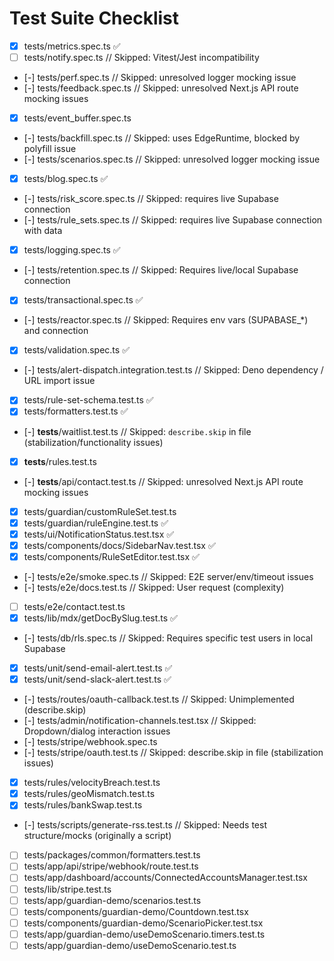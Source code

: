 # Test Suite Checklist

- [x] tests/metrics.spec.ts ✅
- [ ] tests/notify.spec.ts // Skipped: Vitest/Jest incompatibility
- [-] tests/perf.spec.ts // Skipped: unresolved logger mocking issue
- [-] tests/feedback.spec.ts // Skipped: unresolved Next.js API route mocking issues
- [x] tests/event_buffer.spec.ts
- [-] tests/backfill.spec.ts // Skipped: uses EdgeRuntime, blocked by polyfill issue
- [-] tests/scenarios.spec.ts // Skipped: unresolved logger mocking issue
- [x] tests/blog.spec.ts ✅
- [-] tests/risk_score.spec.ts // Skipped: requires live Supabase connection
- [-] tests/rule_sets.spec.ts // Skipped: requires live Supabase connection with data
- [x] tests/logging.spec.ts ✅
- [-] tests/retention.spec.ts // Skipped: Requires live/local Supabase connection
- [x] tests/transactional.spec.ts ✅
- [-] tests/reactor.spec.ts // Skipped: Requires env vars (SUPABASE\_\*) and connection
- [x] tests/validation.spec.ts ✅
- [-] tests/alert-dispatch.integration.test.ts // Skipped: Deno dependency / URL import issue
- [x] tests/rule-set-schema.test.ts ✅
- [x] tests/formatters.test.ts ✅
- [-] **tests**/waitlist.test.ts // Skipped: `describe.skip` in file (stabilization/functionality issues)
- [x] **tests**/rules.test.ts
- [-] **tests**/api/contact.test.ts // Skipped: unresolved Next.js API route mocking issues
- [x] tests/guardian/customRuleSet.test.ts
- [x] tests/guardian/ruleEngine.test.ts ✅
- [x] tests/ui/NotificationStatus.test.tsx ✅
- [x] tests/components/docs/SidebarNav.test.tsx ✅
- [x] tests/components/RuleSetEditor.test.tsx ✅
- [-] tests/e2e/smoke.spec.ts // Skipped: E2E server/env/timeout issues
- [-] tests/e2e/docs.test.ts // Skipped: User request (complexity)
- [ ] tests/e2e/contact.test.ts
- [x] tests/lib/mdx/getDocBySlug.test.ts ✅
- [-] tests/db/rls.spec.ts // Skipped: Requires specific test users in local Supabase
- [x] tests/unit/send-email-alert.test.ts ✅
- [x] tests/unit/send-slack-alert.test.ts ✅
- [-] tests/routes/oauth-callback.test.ts // Skipped: Unimplemented (describe.skip)
- [-] tests/admin/notification-channels.test.tsx // Skipped: Dropdown/dialog interaction issues
- [-] tests/stripe/webhook.spec.ts
- [-] tests/stripe/oauth.test.ts // Skipped: describe.skip in file (stabilization issues)
- [x] tests/rules/velocityBreach.test.ts
- [x] tests/rules/geoMismatch.test.ts
- [x] tests/rules/bankSwap.test.ts
- [-] tests/scripts/generate-rss.test.ts // Skipped: Needs test structure/mocks (originally a script)
- [ ] tests/packages/common/formatters.test.ts
- [ ] tests/app/api/stripe/webhook/route.test.ts
- [ ] tests/app/dashboard/accounts/ConnectedAccountsManager.test.tsx
- [ ] tests/lib/stripe.test.ts
- [ ] tests/app/guardian-demo/scenarios.test.ts
- [ ] tests/components/guardian-demo/Countdown.test.tsx
- [ ] tests/components/guardian-demo/ScenarioPicker.test.tsx
- [ ] tests/app/guardian-demo/useDemoScenario.timers.test.ts
- [ ] tests/app/guardian-demo/useDemoScenario.test.ts
